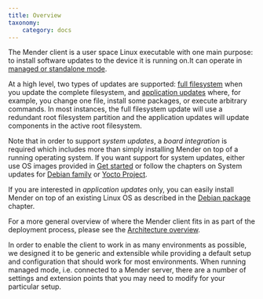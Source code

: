 ```yaml
---
title: Overview
taxonomy:
    category: docs
---
```


The Mender client is a user space Linux executable with one main purpose: to
install software updates to the device it is running on.It can operate in
[managed or standalone
mode](../../02.Overview/01.Introduction/docs.md#client-modes-of-operation).

At a high level, two types of updates are supported: [full
filesystem](../../02.Overview/01.Introduction/docs.md#Robust-system-updates)
when you update the complete filesystem, and [application
updates](../../02.Overview/01.Introduction/docs.md#Application-updates) where,
for example, you change one file, install some packages, or execute arbitrary
commands. In most instances, the full filesystem update will use a redundant
root filesystem partition and the application updates will update components in
the active root filesystem.

Note that in order to support *system updates*, a *board integration* is
required which includes more than simply installing Mender on top of a running
operating system. If you want support for system updates, either use OS images
provided in [Get started](../../01.Get-started) or follow the chapters on System
updates for [Debian family](../../04.System-updates-Debian-family/chapter.md) or
[Yocto Project](../../05.System-updates-Yocto-Project/chapter.md).

If you are interested in *application updates* only, you can easily install
Mender on top of an existing Linux OS as described in the [Debian
package](../02.Install-with-Debian-package/docs.md) chapter.

For a more general overview of where the Mender client fits in as part of the
deployment process, please see the [Architecture
overview](../../02.Overview/01.Introduction/docs.md).

In order to enable the client to work in as many environments as possible, we
designed it to be generic and extensible while providing a default setup and
configuration that should work for most environments. When running managed mode,
i.e. connected to a Mender server, there are a number of settings and extension
points that you may need to modify for your particular setup.



